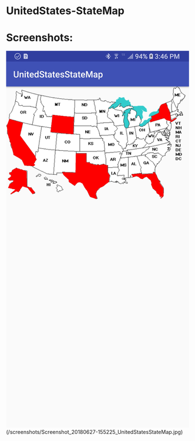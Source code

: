 # UnitedStates-StateMap

# Screenshots:
![Main screen](/screenshot/Screenshot_20180627-154606_UnitedStatesStateMap.jpg) (/screenshots/Screenshot_20180627-155225_UnitedStatesStateMap.jpg)

